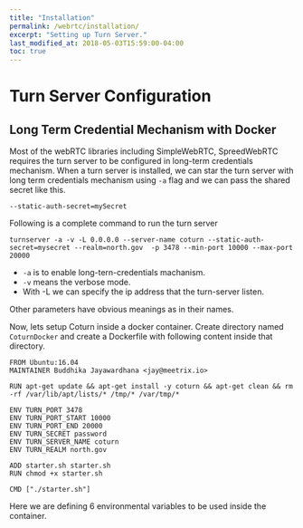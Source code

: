 ```yaml
---
title: "Installation"
permalink: /webrtc/installation/
excerpt: "Setting up Turn Server."
last_modified_at: 2018-05-03T15:59:00-04:00
toc: true
---
```


# Turn Server Configuration

## Long Term Credential Mechanism with Docker

Most of the webRTC libraries including SimpleWebRTC, SpreedWebRTC requires the turn server to be configured in long-term credentials mechanism. 
When a turn server is installed, we can star the turn server with long term credentials mechanism using `-a` flag and we can pass the shared secret like this.


`--static-auth-secret=mySecret`


Following is a complete command to run the turn server


`turnserver -a -v -L 0.0.0.0 --server-name coturn --static-auth-secret=mysecret --realm=north.gov  -p 3478 --min-port 10000 --max-port 20000
`

* `-a` is to enable long-tern-credentials machanism. 
* `-v` means the verbose mode. 
* With -L we can specify the ip address that the turn-server listen.

Other parameters have obvious meanings as in their names.

Now, lets setup Coturn inside a docker container. Create directory named `CoturnDocker` and create a Dockerfile with following content inside that directory.


```
FROM Ubuntu:16.04
MAINTAINER Buddhika Jayawardhana <jay@meetrix.io>
 
RUN apt-get update && apt-get install -y coturn && apt-get clean && rm -rf /var/lib/apt/lists/* /tmp/* /var/tmp/*
 
ENV TURN_PORT 3478
ENV TURN_PORT_START 10000
ENV TURN_PORT_END 20000
ENV TURN_SECRET password
ENV TURN_SERVER_NAME coturn
ENV TURN_REALM north.gov

ADD starter.sh starter.sh
RUN chmod +x starter.sh

CMD ["./starter.sh"]
 ```
 
 Here we are defining 6 environmental variables to be used inside the container.
 
 
